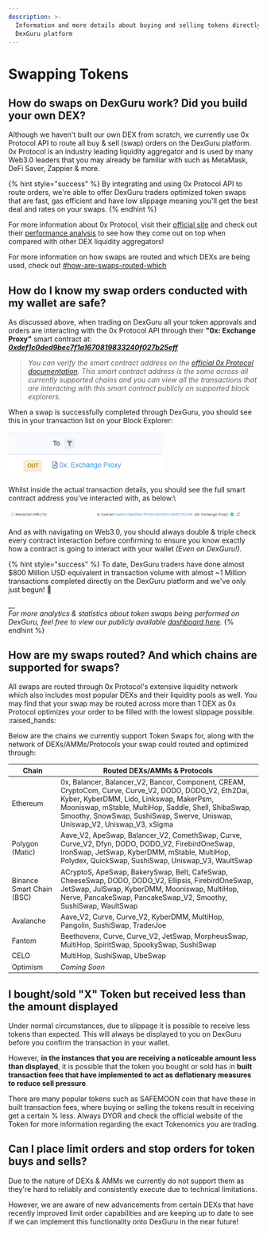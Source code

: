 ```yaml
---
description: >-
  Information and more details about buying and selling tokens directly on the
  DexGuru platform
---
```


# Swapping Tokens

## **How do swaps on DexGuru work? Did you build your own DEX?**

Although we haven't built our own DEX from scratch, we currently use 0x Protocol API to route all buy & sell (swap) orders on the DexGuru platform. 0x Protocol is an industry leading liquidity aggregator and is used by many Web3.0 leaders that you may already be familiar with such as MetaMask, DeFi Saver, Zappier & more.

{% hint style="success" %}
By integrating and using 0x Protocol API to route orders, we're able to offer DexGuru traders optimized token swaps that are fast, gas efficient and have low slippage meaning you'll get the best deal and rates on your swaps.
{% endhint %}

For more information about 0x Protocol, visit their [official site](https://0x.org) and check out their [performance analysis](https://blog.0xproject.com/a-comprehensive-analysis-on-dex-liquidity-aggregators-performance-dfb9654b0723) to see how they come out on top when compared with other DEX liquidity aggregators!

For more information on how swaps are routed and which DEXs are being used, check out [#how-are-swaps-routed-which](swapping-tokens.md#how-are-swaps-routed-which "mention")

## **How do I know my swap orders conducted with my wallet are safe?**

As discussed above, when trading on DexGuru all your token approvals and orders are interacting with the 0x Protocol API through their **"0x: Exchange Proxy"** smart contract at: [_**0xdef1c0ded9bec7f1a1670819833240f027b25eff**_](https://etherscan.io/address/0xdef1c0ded9bec7f1a1670819833240f027b25eff)&#x20;

> _You can verify the smart contract address on the_ [_official 0x Protocol documentation_](https://0x.org/docs/guides/0x-cheat-sheet)_. This smart contract address is the same across all currently supported chains and you can view all the transactions that are interacting with this smart contract publicly on supported block explorers._

When a swap is successfully completed through DexGuru, you should see this in your transaction list on your Block Explorer:

![Transaction List on EtherScan](<../.gitbook/assets/image (29).png>)

Whilst inside the actual transaction details, you should see the full smart contract address you’ve interacted with, as below:\


![Transaction Details on EtherScan](<../.gitbook/assets/image (25).png>)

And as with navigating on Web3.0, you should always double & triple check every contract interaction before confirming to ensure you know exactly how a contract is going to interact with your wallet _(Even on DexGuru!)_.

{% hint style="success" %}
To date, DexGuru traders have done almost $800 Million USD equivalent in transaction volume with almost \~1 Million transactions completed directly on the DexGuru platform and we've only just begun! :rocket:

__\
_For more analytics & statistics about token swaps being performed on DexGuru, feel free to view our publicly available_ [_dashboard here_](https://metabase.spaceship.0x.org/public/dashboard/e79bb86a-6777-4655-88fd-6453fdbefe0f?affiliate\_address=0x720c9244473dfc596547c1f7b6261c7112a3dad4)_._
{% endhint %}

## **How are my swaps routed? And which chains are supported for swaps?**&#x20;

All swaps are routed through 0x Protocol's extensive liquidity network which also includes most popular DEXs and their liquidity pools as well. You may find that your swap may be routed across more than 1 DEX as 0x Protocol optimizes your order to be filled with the lowest slippage possible. :raised\_hands:

Below are the chains we currently support Token Swaps for, along with the network of DEXs/AMMs/Protocols your swap could routed and optimized through:

| Chain                     | Routed DEXs/AMMs & Protocols                                                                                                                                                                                                                                                                   |
| ------------------------- | ---------------------------------------------------------------------------------------------------------------------------------------------------------------------------------------------------------------------------------------------------------------------------------------------- |
| Ethereum                  | 0x, Balancer, Balancer\_V2, Bancor, Component, CREAM, CryptoCom, Curve, Curve\_V2, DODO, DODO\_V2, Eth2Dai, Kyber, KyberDMM, Lido, Linkswap, MakerPsm, Mooniswap, mStable, MultiHop, Saddle, Shell, ShibaSwap, Smoothy, SnowSwap, SushiSwap, Swerve, Uniswap, Uniswap\_V2, Uniswap\_V3, xSigma |
| Polygon (Matic)           | Aave\_V2, ApeSwap, Balancer\_V2, ComethSwap, Curve, Curve\_V2, Dfyn, DODO, DODO\_V2, FirebirdOneSwap, IronSwap, JetSwap, KyberDMM, mStable, MultiHop, Polydex, QuickSwap, SushiSwap, Uniswap\_V3, WaultSwap                                                                                    |
| Binance Smart Chain (BSC) | ACryptoS, ApeSwap, BakerySwap, Belt, CafeSwap, CheeseSwap, DODO, DODO\_V2, Ellipsis, FirebirdOneSwap, JetSwap, JulSwap, KyberDMM, Mooniswap, MultiHop, Nerve, PancakeSwap, PancakeSwap\_V2, Smoothy, SushiSwap, WaultSwap                                                                      |
| Avalanche                 | Aave\_V2, Curve, Curve\_V2, KyberDMM, MultiHop, Pangolin, SushiSwap, TraderJoe                                                                                                                                                                                                                 |
| Fantom                    | Beethovenx, Curve, Curve\_V2, JetSwap, MorpheusSwap, MultiHop, SpiritSwap, SpookySwap, SushiSwap                                                                                                                                                                                               |
| CELO                      | MultiHop, SushiSwap, UbeSwap                                                                                                                                                                                                                                                                   |
| Optimism                  | _Coming Soon_                                                                                                                                                                                                                                                                                  |

## I **bought/sold** "X" Token but received less than the amount displayed

Under normal circumstances, due to slippage it is possible to receive less tokens than expected. This will always be displayed to you on DexGuru before you confirm the transaction in your wallet.

However, **in the instances that you are receiving a noticeable amount less than displayed**, it is possible that the token you bought or sold has in **built transaction fees that have implemented to act as deflationary measures to reduce sell pressure**_._

There are many popular tokens such as SAFEMOON coin that have these in built transaction fees, where buying or selling the tokens result in receiving get a certain % less. Always DYOR and check the official website of the Token for more information regarding the exact Tokenomics you are trading.

## **Can I place limit orders and stop orders for token buys and sells?**

Due to the nature of DEXs & AMMs we currently do not support them as they're hard to reliably and consistently execute due to technical limitations.&#x20;

However, we are aware of new advancements from certain DEXs that have recently improved limit order capabilities and are keeping up to date to see if we can implement this functionality onto DexGuru in the near future!
